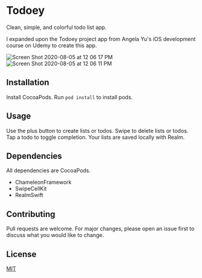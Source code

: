 # Todoey

Clean, simple, and colorful todo list app.

I expanded upon the Todoey project app from Angela Yu's iOS development course on Udemy to create this app.

![Screen Shot 2020-08-05 at 12 06 17 PM](https://user-images.githubusercontent.com/27787704/89436646-8215b580-d714-11ea-8cb8-528d7f08f882.png)
![Screen Shot 2020-08-05 at 12 06 11 PM](https://user-images.githubusercontent.com/27787704/89436654-8510a600-d714-11ea-9e23-4b5711c10bdb.png)

## Installation

Install CocoaPods. Run `pod install` to install pods.

## Usage

Use the plus button to create lists or todos.
Swipe to delete lists or todos.
Tap a todo to toggle completion.
Your lists are saved locally with Realm.

## Dependencies

All dependencies are CocoaPods.

* ChameleonFramework
* SwipeCellKit
* RealmSwift

## Contributing

Pull requests are welcome. For major changes, please open an issue first to discuss what you would like to change.

## License
[MIT](https://choosealicense.com/licenses/mit/)
